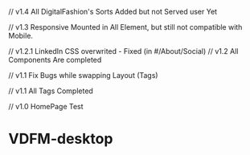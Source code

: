 // v1.4 All DigitalFashion's Sorts Added but not Served user Yet

// v1.3 Responsive Mounted in All Element, but still not compatible with Mobile.

// v1.2.1 LinkedIn  CSS overwrited - Fixed (in #/About/Social)
// v1.2 All Components Are completed

// v1.1 Fix Bugs while swapping Layout (Tags)

// v1.1 All Tags Completed

// v1.0 HomePage Test
# VDFM-desktop
